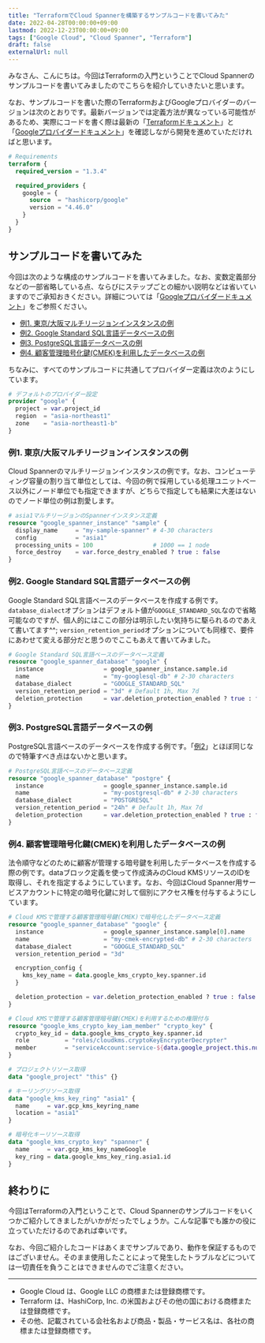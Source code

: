 ```yaml
---
title: "TerraformでCloud Spannerを構築するサンプルコードを書いてみた"
date: 2022-04-28T00:00:00+09:00
lastmod: 2022-12-23T00:00:00+09:00
tags: ["Google Cloud", "Cloud Spanner", "Terraform"]
draft: false
externalUrl: null
---
```


みなさん、こんにちは。今回はTerraformの入門ということでCloud Spannerのサンプルコードを書いてみましたのでこちらを紹介していきたいと思います。

なお、サンプルコードを書いた際のTerraformおよびGoogleプロバイダーのバージョンは次のとおりです。最新バージョンでは定義方法が異なっている可能性があるため、実際にコードを書く際は最新の「[Terraformドキュメント]」と「[Googleプロバイダードキュメント]」を確認しながら開発を進めていただければと思います。

[Terraformドキュメント]: https://developer.hashicorp.com/terraform/docs
[Googleプロバイダードキュメント]: https://registry.terraform.io/providers/hashicorp/google/latest/docs

```tf:versions.tf
# Requirements
terraform {
  required_version = "1.3.4"

  required_providers {
    google = {
      source  = "hashicorp/google"
      version = "4.46.0"
    }
  }
}
```

<!-- omit in toc -->
## サンプルコードを書いてみた

今回は次のような構成のサンプルコードを書いてみました。なお、変数定義部分などの一部省略している点、ならびにステップごとの細かい説明などは省いていますのでご承知おきください。詳細については「[Googleプロバイダードキュメント]」をご参照ください。

- [例1. 東京/大阪マルチリージョンインスタンスの例](#例1-東京大阪マルチリージョンインスタンスの例)
- [例2. Google Standard SQL言語データベースの例](#例2-google-standard-sql言語データベースの例)
- [例3. PostgreSQL言語データベースの例](#例3-postgresql言語データベースの例)
- [例4. 顧客管理暗号化鍵(CMEK)を利用したデータベースの例](#例4-顧客管理暗号化鍵cmekを利用したデータベースの例)

ちなみに、すべてのサンプルコードに共通してプロバイダー定義は次のようにしています。

```tf:providers.tf
# デフォルトのプロバイダー設定
provider "google" {
  project = var.project_id
  region  = "asia-northeast1"
  zone    = "asia-northeast1-b"
}
```

### 例1. 東京/大阪マルチリージョンインスタンスの例

Cloud Spannerのマルチリージョンインスタンスの例です。なお、コンピューティング容量の割り当て単位としては、今回の例で採用している処理ユニットベース以外にノード単位でも指定できますが、どちらで指定しても結果に大差はないのでノード単位の例は割愛します。

```tf:main.tf
# asia1マルチリージョンのSpannerインスタンス定義
resource "google_spanner_instance" "sample" {
  display_name     = "my-sample-spanner" # 4-30 characters
  config           = "asia1"
  processing_units = 100                 # 1000 == 1 node
  force_destroy    = var.force_destry_enabled ? true : false
}
```

### 例2. Google Standard SQL言語データベースの例

Google Standard SQL言語ベースのデータベースを作成する例です。`database_dialect`オプションはデフォルト値が`GOOGLE_STANDARD_SQL`なので省略可能なのですが、個人的にはここの部分は明示したい気持ちに駆られるのであえて書いてます^^; `version_retention_period`オプションについても同様で、要件にあわせて変える部分だと思うのでここもあえて書いてみました。

```tf:main.tf
# Google Standard SQL言語ベースのデータベース定義
resource "google_spanner_database" "google" {
  instance                 = google_spanner_instance.sample.id
  name                     = "my-googlesql-db" # 2-30 characters
  database_dialect         = "GOOGLE_STANDARD_SQL"
  version_retention_period = "3d" # Default 1h, Max 7d
  deletion_protection      = var.deletion_protection_enabled ? true : false
}
```

### 例3. PostgreSQL言語データベースの例

PostgreSQL言語ベースのデータベースを作成する例です。「[例2](#例2-google-standard-sql言語データベースの例)」とほぼ同じなので特筆すべき点はないかと思います。


```tf:main.tf
# PostgreSQL言語ベースのデータベース定義
resource "google_spanner_database" "postgre" {
  instance                 = google_spanner_instance.sample.id
  name                     = "my-postgresql-db" # 2-30 characters
  database_dialect         = "POSTGRESQL"
  version_retention_period = "24h" # Default 1h, Max 7d
  deletion_protection      = var.deletion_protection_enabled ? true : false
}
```

### 例4. 顧客管理暗号化鍵(CMEK)を利用したデータベースの例

法令順守などのために顧客が管理する暗号鍵を利用したデータベースを作成する際の例です。dataブロック定義を使って作成済みのCloud KMSリソースのIDを取得し、それを指定するようにしています。なお、今回はCloud Spanner用サービスアカウントに特定の暗号化鍵に対して個別にアクセス権を付与するようにしています。

```tf:main.tf
# Cloud KMSで管理する顧客管理暗号鍵(CMEK)で暗号化したデータベース定義
resource "google_spanner_database" "google" {
  instance                 = google_spanner_instance.sample[0].name
  name                     = "my-cmek-encrypted-db" # 2-30 characters
  database_dialect         = "GOOGLE_STANDARD_SQL"
  version_retention_period = "3d"

  encryption_config {
    kms_key_name = data.google_kms_crypto_key.spanner.id
  }

  deletion_protection = var.deletion_protection_enabled ? true : false
}

# Cloud KMSで管理する顧客管理暗号鍵(CMEK)を利用するための権限付与
resource "google_kms_crypto_key_iam_member" "crypto_key" {
  crypto_key_id = data.google_kms_crypto_key.spanner.id
  role          = "roles/cloudkms.cryptoKeyEncrypterDecrypter"
  member        = "serviceAccount:service-${data.google_project.this.number}@gcp-sa-spanner.iam.gserviceaccount.com"
}

# プロジェクトリソース取得
data "google_project" "this" {}

# キーリングリソース取得
data "google_kms_key_ring" "asia1" {
  name     = var.gcp_kms_keyring_name
  location = "asia1"
}

# 暗号化キーリソース取得
data "google_kms_crypto_key" "spanner" {
  name     = var.gcp_kms_key_nameGoogle
  key_ring = data.google_kms_key_ring.asia1.id
}
```

<!-- omit in toc -->
## 終わりに

今回はTerraformの入門ということで、Cloud Spannerのサンプルコードをいくつかご紹介してきましたがいかがだったでしょうか。こんな記事でも誰かの役に立っていただけるのであれば幸いです。

なお、今回ご紹介したコードはあくまでサンプルであり、動作を保証するものではございません。そのまま使用したことによって発生したトラブルなどについては一切責任を負うことはできませんのでご注意ください。

---

- Google Cloud は、Google LLC の商標または登録商標です。
- Terraform は、HashiCorp, Inc. の米国およびその他の国における商標または登録商標です。
- その他、記載されている会社名および商品・製品・サービス名は、各社の商標または登録商標です。

